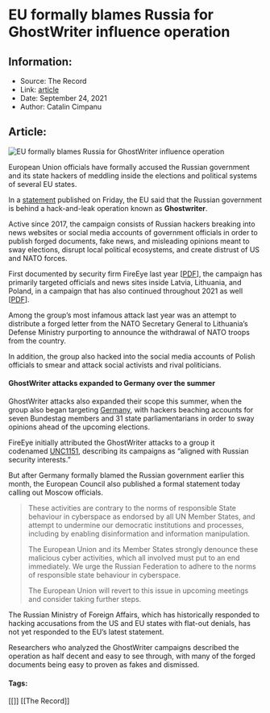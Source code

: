 # EU formally blames Russia for GhostWriter influence operation
### 

## Information:
+ Source: The Record
+ Link: [article](https://therecord.media/eu-formally-blames-russia-for-ghostwriter-hack-and-influence-operation/)
+ Date: September 24, 2021
+ Author: Catalin Cimpanu


## Article:
![EU formally blames Russia for GhostWriter influence operation](https://therecord.media/wp-content/uploads/2021/05/EU-flag-e1628172877702.jpg)

European Union officials have formally accused the Russian government and its state hackers of meddling inside the elections and political systems of several EU states.


In a [statement](https://www.consilium.europa.eu/en/press/press-releases/2021/09/24/declaration-by-the-high-representative-on-behalf-of-the-european-union-on-respect-for-the-eu-s-democratic-processes/) published on Friday, the EU said that the Russian government is behind a hack-and-leak operation known as **Ghostwriter**.


Active since 2017, the campaign consists of Russian hackers breaking into news websites or social media accounts of government officials in order to publish forged documents, fake news, and misleading opinions meant to sway elections, disrupt local political ecosystems, and create distrust of US and NATO forces.


First documented by security firm FireEye last year [[PDF](https://www.fireeye.com/content/dam/fireeye-www/blog/pdfs/Ghostwriter-Influence-Campaign.pdf)], the campaign has primarily targeted officials and news sites inside Latvia, Lithuania, and Poland, in a campaign that has also continued throughout 2021 as well [[PDF](https://www.fireeye.com/content/dam/fireeye-www/blog/pdfs/unc1151-ghostwriter-update-report.pdf)].


Among the group’s most infamous attack last year was an attempt to distribute a forged letter from the NATO Secretary General to Lithuania’s Defense Ministry purporting to announce the withdrawal of NATO troops from the country.


In addition, the group also hacked into the social media accounts of Polish officials to smear and attack social activists and rival politicians.


#### GhostWriter attacks expanded to Germany over the summer


GhostWriter attacks also expanded their scope this summer, when the group also began targeting [Germany](https://www.dw.com/en/russia-backed-hackers-target-german-legislators-report/a-57018097), with hackers beaching accounts for seven Bundestag members and 31 state parliamentarians in order to sway opinions ahead of the upcoming elections.


FireEye initially attributed the GhostWriter attacks to a group it codenamed [UNC1151](https://www.prevailion.com/diving-deep-into-unc1151s-infrastructure-ghostwriter-and-beyond/), describing its campaigns as “aligned with Russian security interests.”


But after Germany formally blamed the Russian government earlier this month, the European Council also published a formal statement today calling out Moscow officials.



> These activities are contrary to the norms of responsible State behaviour in cyberspace as endorsed by all UN Member States, and attempt to undermine our democratic institutions and processes, including by enabling disinformation and information manipulation.  
>   
> The European Union and its Member States strongly denounce these malicious cyber activities, which all involved must put to an end immediately. We urge the Russian Federation to adhere to the norms of responsible state behaviour in cyberspace.  
>   
> The European Union will revert to this issue in upcoming meetings and consider taking further steps.
> 
> 


The Russian Ministry of Foreign Affairs, which has historically responded to hacking accusations from the US and EU states with flat-out denials, has not yet responded to the EU’s latest statement.


Researchers who analyzed the GhostWriter campaigns described the operation as half decent and easy to see through, with many of the forged documents being easy to proven as fakes and dismissed.





#### Tags:
[[]] [[The Record]]
